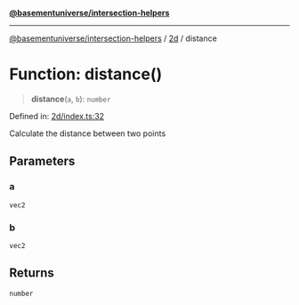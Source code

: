 [**@basementuniverse/intersection-helpers**](../../README.md)

***

[@basementuniverse/intersection-helpers](../../README.md) / [2d](../README.md) / distance

# Function: distance()

> **distance**(`a`, `b`): `number`

Defined in: [2d/index.ts:32](https://github.com/basementuniverse/intersection-helpers/blob/ede9ecb18a1386abf90747a70ee9f16c34ce6207/src/2d/index.ts#L32)

Calculate the distance between two points

## Parameters

### a

`vec2`

### b

`vec2`

## Returns

`number`
